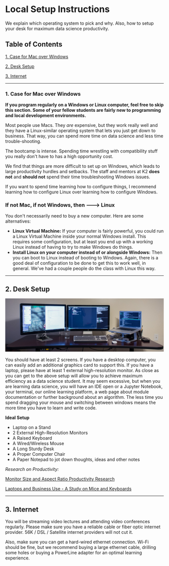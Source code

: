 # Local Setup Instructions

We explain which operating system to pick and why. Also, how to setup your desk for maximum data science productivity.

## Table of Contents
[1. Case for Mac over Windows](#section-a)

[2. Desk Setup](#section-b)

[3. Internet](#section-c)

---

### <a name="section-a"></a>1.  Case for Mac over Windows

**If you program regularly on a Windows or Linux computer, feel free to skip this section. Some of your fellow students are fairly new to programming and local development environments.**

Most people use Macs. They *are* expensive, but they work really well and they have a Linux-similar operating system that lets you just get down to business.  That way, you can spend more time on data science and less time trouble-shooting.

The bootcamp is intense.  Spending time wrestling with compatibility stuff you really don't have to has a high opportunity cost.

We find that things are more difficult to set up on Windows, which leads to large productivity hurdles and setbacks. The staff and mentors at K2 **does not** and **should not** spend their time troubleshooting Windows issues.

If you want to spend time learning how to configure things, I recommend learning how to configure Linux over learning how to configure Windows.

### If not Mac, if not Windows, then ---> Linux

You don't necessarily need to buy a new computer. Here are some alternatives:

 * **Linux Virtual Machine:**  If your computer is fairly powerful, you could run a Linux Virtual Machine inside your normal Windows install. This requires some configuration, but at least you end up with a working Linux instead of having to try to make Windows do things.
 * **Install Linux on your computer instead of or alongside Windows:**  Then you can boot to Linux instead of booting to Windows. Again, there is a good deal of configuration to be done to get this to work well, in general. We've had a couple people do the class with Linux this way.

----

## <a name="section-b"></a>2. Desk Setup

![Computer Setup](../images/computer_setup.jpg)

You should have at least 2 screens. If you have a desktop computer, you can easily add an additional graphics card to support this. If you have a laptop, please have at least 1 external high-resolution monitor. As close as you can get to the above setup will allow you to achieve maximum efficiency as a data science student. It may seem excessive, but when you are learning data science, you will have an IDE open or a Jupyter Notebook, your terminal, our online learning platform, a web page about module documentation or further background about an algorithm. The less time you spend dragging your mouse and switching between windows means the more time you have to learn and write code.

**Ideal Setup**
- Laptop on a Stand
- 2 External High-Resolution Monitors
- A Raised Keyboard
- A Wired/Wireless Mouse
- A Long Sturdy Desk
- A Proper Computer Chair
- A Paper Notepad to jot down thoughts, ideas and other notes

*Research on Productivity:*

[Monitor Size and Aspect Ratio Productivity Research](http://www.itjungle.com/tfh/utahdisplaystudy.pdf)

[Laptops and Business Use - A Study on Mice and Keyboards](https://www.bakkerelkhuizen.com/uploads/wysiwyg/BakkerElkhuizen_whitepaper_work%20comfortably%20with%20laptop_%20USv1.pdf)

----

## <a name="section-c"></a>3. Internet

You will be streaming video lectures and attending video conferences regularly. Please make sure you have a reliable cable or fiber optic internet provider. 56K / DSL / Satellite internet providers will not cut it.

Also, make sure you can get a hard-wired ethernet connection. Wi-Fi should be fine, but we recommend buying a large ethernet cable, drilling some holes or buying a PowerLine adapter for an optimal learning experience.
